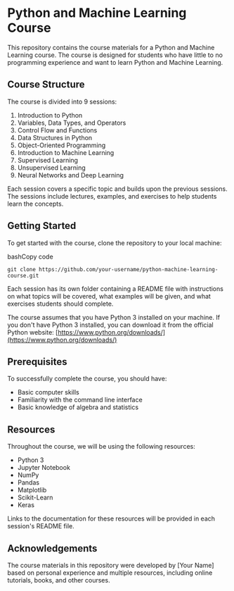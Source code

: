 
# Python and Machine Learning Course

This repository contains the course materials for a Python and Machine Learning course. The course is designed for students who have little to no programming experience and want to learn Python and Machine Learning.

## Course Structure

The course is divided into 9 sessions:

1.  Introduction to Python
2.  Variables, Data Types, and Operators
3.  Control Flow and Functions
4.  Data Structures in Python
5.  Object-Oriented Programming
6.  Introduction to Machine Learning
7.  Supervised Learning
8.  Unsupervised Learning
9.  Neural Networks and Deep Learning

Each session covers a specific topic and builds upon the previous sessions. The sessions include lectures, examples, and exercises to help students learn the concepts.

## Getting Started

To get started with the course, clone the repository to your local machine:

bashCopy code

`git clone https://github.com/your-username/python-machine-learning-course.git` 

Each session has its own folder containing a README file with instructions on what topics will be covered, what examples will be given, and what exercises students should complete.

The course assumes that you have Python 3 installed on your machine. If you don't have Python 3 installed, you can download it from the official Python website: [https://www.python.org/downloads/](https://www.python.org/downloads/)

## Prerequisites

To successfully complete the course, you should have:

-   Basic computer skills
-   Familiarity with the command line interface
-   Basic knowledge of algebra and statistics

## Resources

Throughout the course, we will be using the following resources:

-   Python 3
-   Jupyter Notebook
-   NumPy
-   Pandas
-   Matplotlib
-   Scikit-Learn
-   Keras

Links to the documentation for these resources will be provided in each session's README file.

## Acknowledgements

The course materials in this repository were developed by [Your Name] based on personal experience and multiple resources, including online tutorials, books, and other courses.
